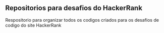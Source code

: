 ## Repositorios para desafios do HackerRank

Respositorio para organizar todos os codigos criados para os desafios de codigo do site HackerRank

